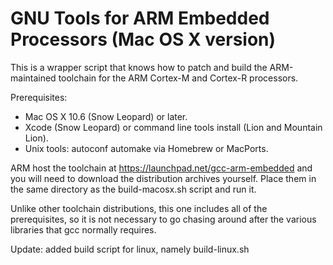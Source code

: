 # GNU Tools for ARM Embedded Processors (Mac OS X version)

This is a wrapper script that knows how to patch and build the
ARM-maintained toolchain for the ARM Cortex-M and Cortex-R processors.

Prerequisites:

* Mac OS X 10.6 (Snow Leopard) or later.
* Xcode (Snow Leopard) or command line tools install (Lion and Mountain Lion).
* Unix tools: autoconf automake via Homebrew or MacPorts.

ARM host the toolchain at https://launchpad.net/gcc-arm-embedded and
you will need to download the distribution archives yourself.  Place
them in the same directory as the build-macosx.sh script and run it.

Unlike other toolchain distributions, this one includes all of the 
prerequisites, so it is not necessary to go chasing around after
the various libraries that gcc normally requires.

Update: added build script for linux, namely build-linux.sh
